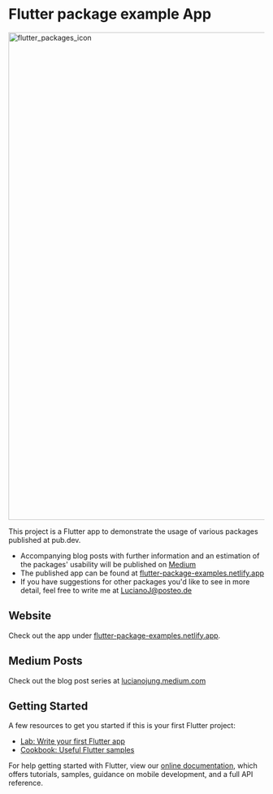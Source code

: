 # Flutter package example App

<img width="960" alt="flutter_packages_icon" src="https://user-images.githubusercontent.com/33691403/127861610-85e0a96a-3dda-41d2-903a-cc9f1d3949c4.png">

This project is a Flutter app to demonstrate the usage of various packages published at pub.dev. 
- Accompanying blog posts with further information and an estimation of the packages' usability will be published on [Medium](https://lucianojung.medium.com/)
- The published app can be found at [flutter-package-examples.netlify.app](https://flutter-package-examples.netlify.app/#/)
- If you have suggestions for other packages you'd like to see in more detail, feel free to write me at [LucianoJ@posteo.de](mailto:LucianoJ@posteo.de)

## Website

Check out the app under [flutter-package-examples.netlify.app](https://flutter-package-examples.netlify.app/#/).

## Medium Posts

Check out the blog post series at [lucianojung.medium.com](https://lucianojung.medium.com/)

## Getting Started

A few resources to get you started if this is your first Flutter project:

- [Lab: Write your first Flutter app](https://flutter.dev/docs/get-started/codelab)
- [Cookbook: Useful Flutter samples](https://flutter.dev/docs/cookbook)

For help getting started with Flutter, view our
[online documentation](https://flutter.dev/docs), which offers tutorials,
samples, guidance on mobile development, and a full API reference.
